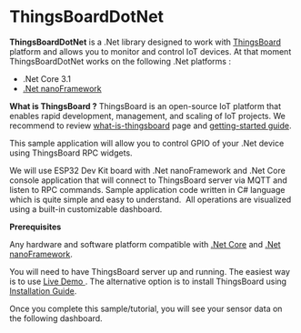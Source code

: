 # ThingsBoardDotNet

**ThingsBoardDotNet** is a .Net library designed to work with [ThingsBoard](https://thingsboard.io/) platform and allows you to monitor and control IoT devices. At that moment ThingsBoardDotNet works on the following .Net platforms : 
- .Net Core 3.1
- [.Net nanoFramework](https://nanoframework.net/)

**What is ThingsBoard ?**
ThingsBoard is an open-source IoT platform that enables rapid development, management, and scaling of IoT projects.
We recommend to review [what-is-thingsboard](https://thingsboard.io/) page and [getting-started guide](https://thingsboard.io/docs/getting-started-guides/helloworld/).

This sample application will allow you to control GPIO of your .Net device using ThingsBoard RPC widgets.

We will use ESP32 Dev Kit board with .Net nanoFramework and .Net Core console application that will connect to ThingsBoard server via MQTT and listen to RPC commands. Sample application code written in C# language which is quite simple and easy to understand.  All operations are visualized using a built-in customizable dashboard.

**Prerequisites**

Any hardware and software platform compatible with [.Net Core](https://docs.microsoft.com/en-us/dotnet/core/install/) and [.Net nanoFramework](https://github.com/nanoframework/nf-interpreter).

You will need to have ThingsBoard server up and running. The easiest way is to use [Live Demo  ](https://demo.thingsboard.io/signupserver). The alternative option is to install ThingsBoard using [Installation Guide](https://thingsboard.io/docs/user-guide/install/installation-options/).

Once you complete this sample/tutorial, you will see your sensor data on the following dashboard.